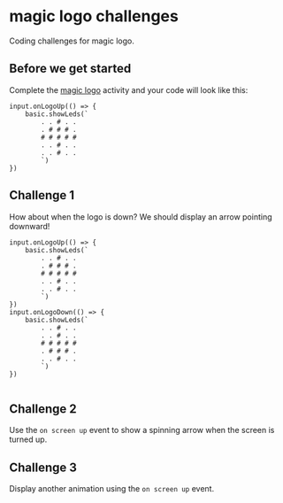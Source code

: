 # magic logo challenges

Coding challenges for magic logo.

## Before we get started

Complete the [magic logo](/lessons/magic-logo/activity) activity and your code will look like this:

```blocks
input.onLogoUp(() => {
    basic.showLeds(`
        . . # . .
        . # # # .
        # # # # #
        . . # . .
        . . # . .
        `)
})

```


## Challenge 1

How about when the logo is down? We should display an arrow pointing downward!

```blocks
input.onLogoUp(() => {
    basic.showLeds(`
        . . # . .
        . # # # .
        # # # # #
        . . # . .
        . . # . .
        `)
})
input.onLogoDown(() => {
    basic.showLeds(`
        . . # . .
        . . # . .
        # # # # #
        . # # # .
        . . # . .
        `)
})


```


## Challenge 2

Use the `on screen up` event to show a spinning arrow when the screen is turned up.

## Challenge 3

Display another animation using the `on screen up` event.

